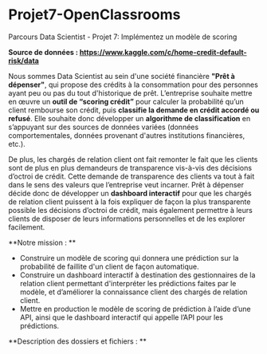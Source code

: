# Projet7-OpenClassrooms
Parcours Data Scientist - Projet 7: Implémentez un modèle de scoring

**Source de données : https://www.kaggle.com/c/home-credit-default-risk/data**

Nous sommes Data Scientist au sein d'une société financière **"Prêt à dépenser"**, qui propose des crédits à la consommation pour des personnes ayant peu ou pas du tout d'historique de prêt.
L’entreprise souhaite mettre en œuvre un **outil de “scoring crédit”** pour calculer la probabilité qu’un client rembourse son crédit, puis **classifie la demande en crédit accordé ou refusé**. Elle souhaite donc développer un **algorithme de classification** en s’appuyant sur des sources de données variées (données comportementales, données provenant d'autres institutions financières, etc.).

De plus, les chargés de relation client ont fait remonter le fait que les clients sont de plus en plus demandeurs de transparence vis-à-vis des décisions d’octroi de crédit. Cette demande de transparence des clients va tout à fait dans le sens des valeurs que l’entreprise veut incarner.
Prêt à dépenser décide donc de développer un **dashboard interactif** pour que les chargés de relation client puissent à la fois expliquer de façon la plus transparente possible les décisions d’octroi de crédit, mais également permettre à leurs clients de disposer de leurs informations personnelles et de les explorer facilement. 

**Notre mission : **

* Construire un modèle de scoring qui donnera une prédiction sur la probabilité de faillite d'un client de façon automatique.
* Construire un dashboard interactif à destination des gestionnaires de la relation client permettant d'interpréter les prédictions faites par le modèle, et d’améliorer la connaissance client des chargés de relation client.
* Mettre en production le modèle de scoring de prédiction à l’aide d’une API, ainsi que le dashboard interactif qui appelle l’API pour les prédictions.

**Description des dossiers et fichiers : **
